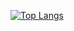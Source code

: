 [![Top Langs](https://github-readme-stats.vercel.app/api/top-langs/?username=tungtranhcmus&hide=Ruby,C++)](https://github.com/anuraghazra/github-readme-stats)
